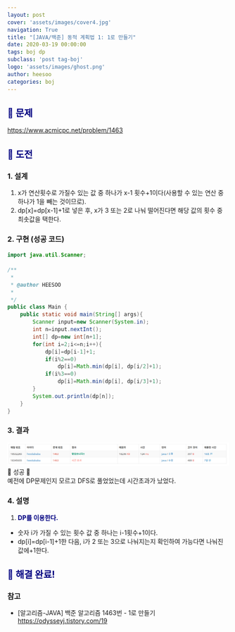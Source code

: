 ```yaml
---
layout: post
cover: 'assets/images/cover4.jpg'
navigation: True
title: "[JAVA/백준] 동적 계획법 1: 1로 만들기"
date: 2020-03-19 00:00:00
tags: boj dp
subclass: 'post tag-boj'
logo: 'assets/images/ghost.png'
author: heesoo
categories: boj
---
```

## <span style="color:navy">👀 문제</span>
<https://www.acmicpc.net/problem/1463>

## <span style="color:navy">👊 도전</span>

### 1. 설계
1. x가 연산횟수로 가질수 있는 값 중 하나가 x-1 횟수+1이다(사용할 수 있는 연산 중 하나가 1을 빼는 것이므로).
2. dp[x]=dp[x-1]+1로 넣은 후, x가 3 또는 2로 나눠 떨어진다면 해당 값의 횟수 중 최솟값을 택한다.

### 2. 구현 (성공 코드)
```java
import java.util.Scanner;

/**
 * 
 * @author HEESOO
 *
 */
public class Main {
	public static void main(String[] args){
		Scanner input=new Scanner(System.in);
		int n=input.nextInt();
		int[] dp=new int[n+1];
		for(int i=2;i<=n;i++){
			dp[i]=dp[i-1]+1;
			if(i%2==0)
				dp[i]=Math.min(dp[i], dp[i/2]+1);
			if(i%3==0)
				dp[i]=Math.min(dp[i], dp[i/3]+1);
		}
		System.out.println(dp[n]);
	}
}
 ```

### 3. 결과
![실행결과](./assets/images/200319_1.PNG)
🤟 성공 🤟  
예전에 DP문제인지 모르고 DFS로 풀었었는데 시간초과가 났었다.

### 4. 설명
1. **<span style="color:navy">DP를 이용한다.</span>**
- 숫자 i가 가질 수 있는 횟수 값 중 하나는 i-1횟수+1이다.
- dp[i]=dp[i-1]+1한 다음, i가 2 또는 3으로 나눠지는지 확인하여 가능다면 나눠진 값에+1한다.

## <span style="color:navy">👏 해결 완료!</span>

### 참고
- [알고리즘-JAVA] 백준 알고리즘 1463번 - 1로 만들기 <https://odysseyj.tistory.com/19>
